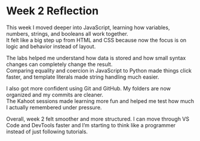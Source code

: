 # Week 2 Reflection

This week I moved deeper into JavaScript, learning how variables, numbers, strings, and booleans all work together.  
It felt like a big step up from HTML and CSS because now the focus is on logic and behavior instead of layout.

The labs helped me understand how data is stored and how small syntax changes can completely change the result.  
Comparing equality and coercion in JavaScript to Python made things click faster, and template literals made string handling much easier.

I also got more confident using Git and GitHub. My folders are now organized and my commits are cleaner.  
The Kahoot sessions made learning more fun and helped me test how much I actually remembered under pressure.

Overall, week 2 felt smoother and more structured. I can move through VS Code and DevTools faster and I’m starting to think like a programmer instead of just following tutorials.

